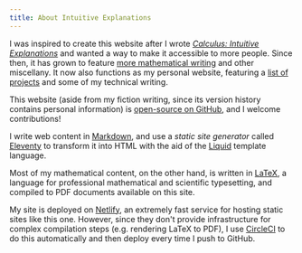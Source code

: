 ```yaml
---
title: About Intuitive Explanations
---
```


I was inspired to create this website after I wrote [*Calculus:
Intuitive Explanations*](/math/calculus-intuitive-explanations) and
wanted a way to make it accessible to more people. Since then, it has
grown to feature [more mathematical writing](/math) and other
miscellany. It now also functions as my personal website, featuring a
[list of projects](/about/projects) and some of my technical writing.

This website (aside from my fiction writing, since its version history
contains personal information) is [open-source on
GitHub](https://github.com/raxod502/intuitive-explanations), and I
welcome contributions!

I write web content in
[Markdown](https://www.markdownguide.org/getting-started), and use a
*static site generator* called [Eleventy](https://www.11ty.dev/) to
transform it into HTML with the aid of the
[Liquid](https://shopify.github.io/liquid/) template language.

Most of my mathematical content, on the other hand, is written in
[LaTeX](https://www.latex-project.org/), a language for professional
mathematical and scientific typesetting, and compiled to PDF documents
available on this site.

My site is deployed on [Netlify](https://www.netlify.com/), an
extremely fast service for hosting static sites like this one.
However, since they don't provide infrastructure for complex
compilation steps (e.g. rendering LaTeX to PDF), I use
[CircleCI](https://circleci.com/) to do this automatically and then
deploy every time I push to GitHub.
